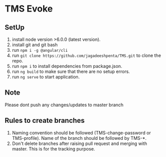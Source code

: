 # TMS Evoke


## SetUp

1. install node version >6.0.0 (latest version).
2. install git and git bash
3. run `npm i -g @angular/cli`
4. run `git clone https://github.com/jagadeeshpenta/TMS.git` to clone the repo.
5. run `npm i` to install dependencies from package.json.
6. run `ng build` to make sure that there are no setup errors.
7. run `ng serve` to start application.

## Note
Please dont push any changes/updates to master branch

## Rules to create branches

1. Naming convention should be followed (TMS-change-password or TMS-profile). Name of the branch should be followed by TMS-*.
2. Don't delete branches after raising pull request and merging with master. This is for the tracking purpose.
